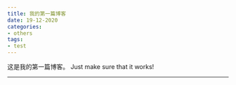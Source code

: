 ```yaml
---
title: 我的第一篇博客
date: 19-12-2020
categories: 
- others
tags:
- test
---
```


这是我的第一篇博客。
Just make sure that it works!

------